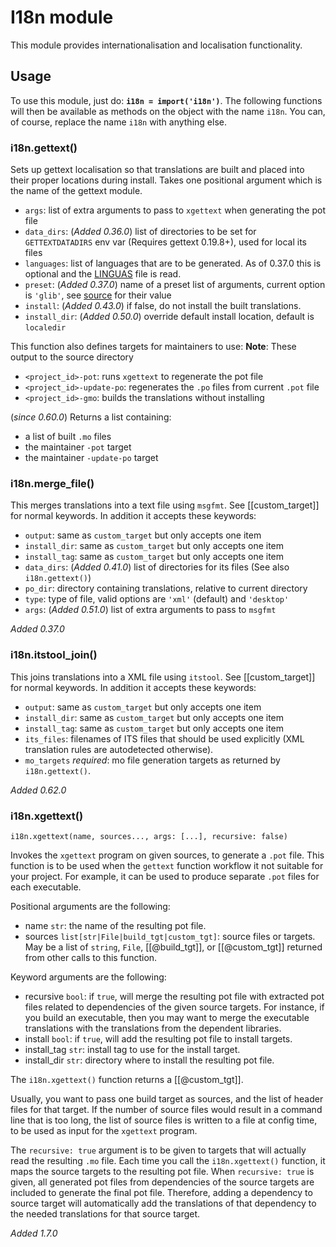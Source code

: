 # I18n module

This module provides internationalisation and localisation functionality.

## Usage

To use this module, just do: **`i18n = import('i18n')`**. The
following functions will then be available as methods on the object
with the name `i18n`. You can, of course, replace the name `i18n` with
anything else.

### i18n.gettext()

Sets up gettext localisation so that translations are built and placed
into their proper locations during install. Takes one positional
argument which is the name of the gettext module.

* `args`: list of extra arguments to pass to `xgettext` when
  generating the pot file
* `data_dirs`: (*Added 0.36.0*) list of directories to be set for
  `GETTEXTDATADIRS` env var (Requires gettext 0.19.8+), used for local
  its files
* `languages`: list of languages that are to be generated. As of
  0.37.0 this is optional and the
  [LINGUAS](https://www.gnu.org/software/gettext/manual/html_node/po_002fLINGUAS.html)
  file is read.
* `preset`: (*Added 0.37.0*) name of a preset list of arguments,
  current option is `'glib'`, see
  [source](https://github.com/mesonbuild/meson/blob/master/mesonbuild/modules/i18n.py)
  for their value
* `install`: (*Added 0.43.0*) if false, do not install the built translations.
* `install_dir`: (*Added 0.50.0*) override default install location, default is `localedir`

This function also defines targets for maintainers to use:
**Note**: These output to the source directory

* `<project_id>-pot`: runs `xgettext` to regenerate the pot file
* `<project_id>-update-po`: regenerates the `.po` files from current `.pot` file
* `<project_id>-gmo`: builds the translations without installing

(*since 0.60.0*) Returns a list containing:
* a list of built `.mo` files
* the maintainer `-pot` target
* the maintainer `-update-po` target

### i18n.merge_file()

This merges translations into a text file using `msgfmt`. See
[[custom_target]]
for normal keywords. In addition it accepts these keywords:

* `output`: same as `custom_target` but only accepts one item
* `install_dir`: same as `custom_target` but only accepts one item
* `install_tag`: same as `custom_target` but only accepts one item
* `data_dirs`: (*Added 0.41.0*) list of directories for its files (See
  also `i18n.gettext()`)
* `po_dir`: directory containing translations, relative to current directory
* `type`: type of file, valid options are `'xml'` (default) and `'desktop'`
* `args`: (*Added 0.51.0*) list of extra arguments to pass to `msgfmt`

*Added 0.37.0*

### i18n.itstool_join()

This joins translations into a XML file using `itstool`. See
[[custom_target]]
for normal keywords. In addition it accepts these keywords:

* `output`: same as `custom_target` but only accepts one item
* `install_dir`: same as `custom_target` but only accepts one item
* `install_tag`: same as `custom_target` but only accepts one item
* `its_files`: filenames of ITS files that should be used explicitly
  (XML translation rules are autodetected otherwise).
* `mo_targets` *required*: mo file generation targets as returned by `i18n.gettext()`.

*Added 0.62.0*


### i18n.xgettext()

``` meson
i18n.xgettext(name, sources..., args: [...], recursive: false)
```

Invokes the `xgettext` program on given sources, to generate a `.pot` file.
This function is to be used when the `gettext` function workflow it not suitable
for your project. For example, it can be used to produce separate `.pot` files
for each executable.

Positional arguments are the following:

* name `str`: the name of the resulting pot file.
* sources `list[str|File|build_tgt|custom_tgt]`:
          source files or targets. May be a list of `string`, `File`, [[@build_tgt]],
          or [[@custom_tgt]] returned from other calls to this function.

Keyword arguments are the following:

- recursive `bool`:
        if `true`, will merge the resulting pot file with extracted pot files
        related to dependencies of the given source targets. For instance,
        if you build an executable, then you may want to merge the executable
        translations with the translations from the dependent libraries.
- install `bool`: if `true`, will add the resulting pot file to install targets.
- install_tag `str`: install tag to use for the install target.
- install_dir `str`: directory where to install the resulting pot file.

The `i18n.xgettext()` function returns a [[@custom_tgt]].

Usually, you want to pass one build target as sources, and the list of header files
for that target. If the number of source files would result in a command line that
is too long, the list of source files is written to a file at config time, to be
used as input for the `xgettext` program.

The `recursive: true` argument is to be given to targets that will actually read
the resulting `.mo` file. Each time you call the `i18n.xgettext()` function,
it maps the source targets to the resulting pot file. When `recursive: true` is
given, all generated pot files from dependencies of the source targets are
included to generate the final pot file. Therefore, adding a dependency to
source target will automatically add the translations of that dependency to the
needed translations for that source target.

*Added 1.7.0*
